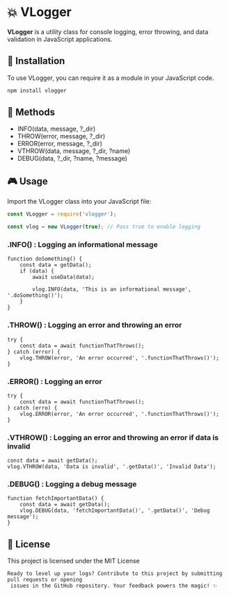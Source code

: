# 💥 VLogger

**VLogger** is a utility class for console logging, error throwing, and data validation in JavaScript applications.

## 🚀 Installation

To use VLogger, you can require it as a module in your JavaScript code.

```bash
npm install vlogger
```

## 💼 Methods

* INFO(data, message, ?_dir)
* THROW(error, message, ?_dir)
* ERROR(error, message, ?_dir)
* VTHROW(data, message, ?_dir, ?name)
* DEBUG(data, ?_dir, ?name, ?message)

## 🎮 Usage

Import the VLogger class into your JavaScript file:

``` foo.js
const VLogger = require('vlogger');

const vlog = new VLogger(true); // Pass true to enable logging
```

### .INFO() : Logging an informational message

```
function doSomething() {
    const data = getData();
    if (data) {
        await useData(data);
        
        vlog.INFO(data, 'This is an informational message', '.doSomething()');    
    }
}
```

### .THROW() : Logging an error and throwing an error

```
try {
    const data = await functionThatThrows();
} catch (error) {
    vlog.THROW(error, 'An error occurred', '.functionThatThrows()');
}
```

### .ERROR() : Logging an error

```
try {
    const data = await functionThatThrows();
} catch (erro) {
    vlog.ERROR(error, 'An error occurred', '.functionThatThrows()');
}
```

### .VTHROW() : Logging an error and throwing an error if data is invalid

```
const data = await getData();
vlog.VTHROW(data, 'Data is invalid', '.getData()', 'Invalid Data');
```

### .DEBUG() : Logging a debug message

```
function fetchImportantData() {
    const data = await getData();
    vlog.DEBUG(data, 'fetchImportantData()', '.getData()', 'Debug message');
}
```

## 📄 License

This project is licensed under the MIT License

```
Ready to level up your logs? Contribute to this project by submitting pull requests or opening
 issues in the GitHub repository. Your feedback powers the magic! ✨
```